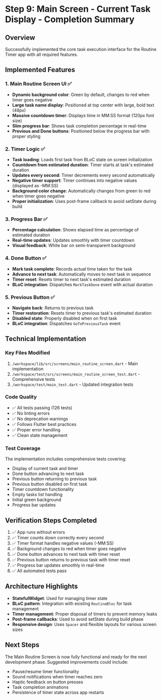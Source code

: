 # Step 9: Main Screen - Current Task Display - Completion Summary

## Overview
Successfully implemented the core task execution interface for the Routine Timer app with all required features.

## Implemented Features

### 1. Main Routine Screen UI ✅
- **Dynamic background color**: Green by default, changes to red when timer goes negative
- **Large task name display**: Positioned at top center with large, bold text (48px)
- **Massive countdown timer**: Displays time in MM:SS format (120px font size)
- **Slim progress bar**: Shows task completion percentage in real-time
- **Previous and Done buttons**: Positioned below the progress bar with proper styling

### 2. Timer Logic ✅
- **Task loading**: Loads first task from BLoC state on screen initialization
- **Countdown from estimated duration**: Timer starts at task's estimated duration
- **Updates every second**: Timer decrements every second automatically
- **Negative timer support**: Timer continues into negative values (displayed as -MM:SS)
- **Background color change**: Automatically changes from green to red when timer goes negative
- **Proper initialization**: Uses post-frame callback to avoid setState during build

### 3. Progress Bar ✅
- **Percentage calculation**: Shows elapsed time as percentage of estimated duration
- **Real-time updates**: Updates smoothly with timer countdown
- **Visual feedback**: White bar on semi-transparent background

### 4. Done Button ✅
- **Mark task complete**: Records actual time taken for the task
- **Advance to next task**: Automatically moves to next task in sequence
- **Timer reset**: Resets timer to next task's estimated duration
- **BLoC integration**: Dispatches `MarkTaskDone` event with actual duration

### 5. Previous Button ✅
- **Navigate back**: Returns to previous task
- **Timer restoration**: Resets timer to previous task's estimated duration
- **Disabled state**: Properly disabled when on first task
- **BLoC integration**: Dispatches `GoToPreviousTask` event

## Technical Implementation

### Key Files Modified
1. `/workspace/lib/src/screens/main_routine_screen.dart` - Main implementation
2. `/workspace/test/src/screens/main_routine_screen_test.dart` - Comprehensive tests
3. `/workspace/test/main_test.dart` - Updated integration tests

### Code Quality
- ✅ All tests passing (126 tests)
- ✅ No linting errors
- ✅ No deprecation warnings
- ✅ Follows Flutter best practices
- ✅ Proper error handling
- ✅ Clean state management

### Test Coverage
The implementation includes comprehensive tests covering:
- Display of current task and timer
- Done button advancing to next task
- Previous button returning to previous task
- Previous button disabled on first task
- Timer countdown functionality
- Empty tasks list handling
- Initial green background
- Progress bar updates

## Verification Steps Completed
1. ✅ App runs without errors
2. ✅ Timer counts down correctly every second
3. ✅ Timer format handles negative values (-MM:SS)
4. ✅ Background changes to red when timer goes negative
5. ✅ Done button advances to next task with timer reset
6. ✅ Previous button returns to previous task with timer reset
7. ✅ Progress bar updates smoothly in real-time
8. ✅ All automated tests pass

## Architecture Highlights
- **StatefulWidget**: Used for managing timer state
- **BLoC pattern**: Integration with existing `RoutineBloc` for task management
- **Timer management**: Proper disposal of timers to prevent memory leaks
- **Post-frame callbacks**: Used to avoid setState during build phase
- **Responsive design**: Uses `Spacer` and flexible layouts for various screen sizes

## Next Steps
The Main Routine Screen is now fully functional and ready for the next development phase. Suggested improvements could include:
- Pause/resume timer functionality
- Sound notifications when timer reaches zero
- Haptic feedback on button presses
- Task completion animations
- Persistence of timer state across app restarts
